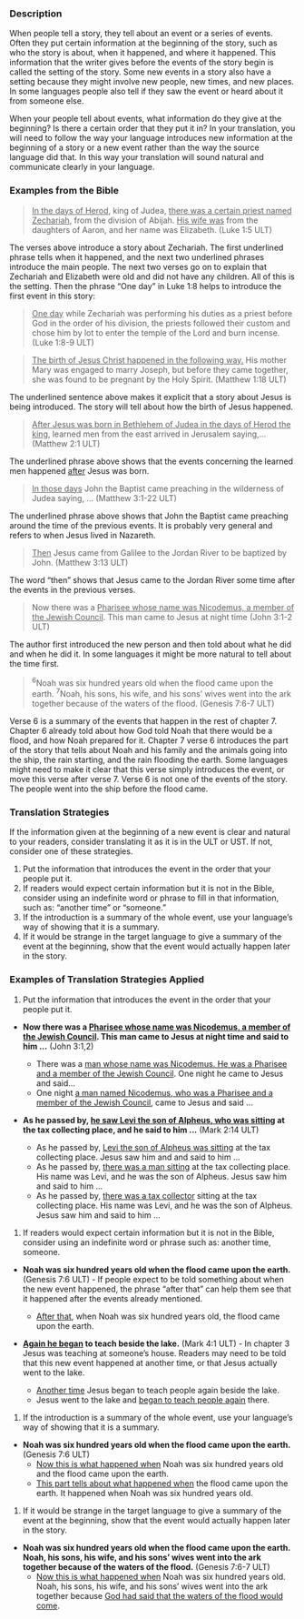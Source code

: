 

### Description

When people tell a story, they tell about an event or a series of events. Often they put certain information at the beginning of the story, such as who the story is about, when it happened, and where it happened. This information that the writer gives before the events of the story begin is called the setting of the story. Some new events in a story also have a setting because they might involve new people, new times, and new places. In some languages people also tell if they saw the event or heard about it from someone else.

When your people tell about events, what information do they give at the beginning? Is there a certain order that they put it in? In your translation, you will need to follow the way your language introduces new information at the beginning of a story or a new event rather than the way the source language did that. In this way your translation will sound natural and communicate clearly in your language.

### Examples from the Bible

><u>In the days of Herod</u>, king of Judea, <u>there was a certain priest named Zechariah</u>, from the division of Abijah. <u>His wife was</u> from the daughters of Aaron, and her name was Elizabeth. (Luke 1:5 ULT)

The verses above introduce a story about Zechariah. The first underlined phrase tells when it happened, and the next two underlined phrases introduce the main people. The next two verses go on to explain that Zechariah and Elizabeth were old and did not have any children. All of this is the setting. Then the phrase “One day” in Luke 1:8 helps to introduce the first event in this story:

> <u>One day</u> while Zechariah was performing his duties as a priest before God in the order of his division,  the priests followed their custom and chose him by lot to enter the temple of the Lord and burn incense. (Luke 1:8-9 ULT)

><u>The birth of Jesus Christ happened in the following way.</u> His mother Mary was engaged to marry Joseph, but before they came together, she was found to be pregnant by the Holy Spirit.  (Matthew 1:18 ULT)

The underlined sentence above makes it explicit that a story about Jesus is being introduced. The story will tell about how the birth of Jesus happened.

><u>After Jesus was born in Bethlehem of Judea in the days of Herod the king</u>, learned men from the east arrived in Jerusalem saying,... (Matthew 2:1 ULT)

The underlined phrase above shows that the events concerning the learned men happened <u>after</u> Jesus was born.
><u>In those days</u> John the Baptist came preaching in the wilderness of Judea saying, … (Matthew 3:1-22 ULT)

The underlined phrase above shows that John the Baptist came preaching around the time of the previous events. It is probably very general and refers to when Jesus lived in Nazareth.
><u>Then</u> Jesus came from Galilee to the Jordan River to be baptized by John. (Matthew 3:13 ULT)

The word “then” shows that Jesus came to the Jordan River some time after the events in the previous verses.

> Now there was a <u>Pharisee whose name was Nicodemus, a member of the Jewish Council</u>. This man came to Jesus at night time (John 3:1-2 ULT)

The author first introduced the new person and then told about what he did and when he did it. In some languages it might be more natural to tell about the time first.

><sup>6</sup>Noah was six hundred years old when the flood came upon the earth. <sup>7</sup>Noah, his sons, his wife, and his sons’ wives went into the ark together because of the waters of the flood.  (Genesis 7:6-7 ULT)

Verse 6 is a summary of the events that happen in the rest of chapter 7. Chapter 6 already told about how God told Noah that there would be a flood, and how Noah prepared for it. Chapter 7 verse 6 introduces the part of the story that tells about Noah and his family and the animals going into the ship, the rain starting, and the rain flooding the earth. Some languages might need to make it clear that this verse simply introduces the event, or move this verse after verse 7. Verse 6 is not one of the events of the story. The people went into the ship before the flood came.

### Translation Strategies

If the information given at the beginning of a new event is clear and natural to your readers, consider translating it as it is in the ULT or UST. If not, consider one of these strategies.

1. Put the information that introduces the event in the order that your people put it.
1. If readers would expect certain information but it is not in the Bible, consider using an indefinite word or phrase to fill in that information, such as: “another time” or “someone.”
1. If the introduction is a summary of the whole event, use your language’s way of showing that it is a summary.
1. If it would be strange in the target language to give a summary of the event at the beginning, show that the event would actually happen later in the story.

### Examples of Translation Strategies Applied

1. Put the information that introduces the event in the order that your people put it.

  * **Now there was a <u>Pharisee whose name was Nicodemus, a member of the Jewish Council</u>. This man came to Jesus at night time and said to him ...**  (John 3:1,2)
      * There was a <u>man whose name was Nicodemus. He was a Pharisee and a member of the Jewish Council</u>. One night he came to Jesus and said…
      * One night <u>a man named Nicodemus, who was a Pharisee and a member of the Jewish Council</u>, came to Jesus and said ...

  * **As he passed by, <u>he saw Levi the son of Alpheus, who was sitting</u> at the tax collecting place, and he said to him ...**  (Mark 2:14 ULT)
      * As he passed by, <u>Levi the son of Alpheus was sitting</u> at the tax collecting place. Jesus saw him and and said to him ...
      * As he passed by, <u>there was a man sitting</u> at the tax collecting place. His name was Levi, and he was the son of Alpheus. Jesus saw him and said to him ...
      * As he passed by, <u>there was a tax collector</u> sitting at the tax collecting place. His name was Levi, and he was the son of Alpheus. Jesus saw him and said to him ...

1. If readers would expect certain information but it is not in the Bible, consider using an indefinite word or phrase such as: another time, someone.

  * **Noah was six hundred years old when the flood came upon the earth.** (Genesis 7:6 ULT) - If people expect to be told something about when the new event happened, the phrase “after that” can help them see that it happened after the events already mentioned.
      * <u>After that</u>, when Noah was six hundred years old, the flood came upon the earth.

  * **<u>Again he began</u> to teach beside the lake.** (Mark 4:1 ULT) - In chapter 3 Jesus was teaching at someone’s house. Readers may need to be told that this new event happened at another time, or that Jesus actually went to the lake.
      * <u>Another time</u> Jesus began to teach people again beside the lake.
      * Jesus went to the lake and <u>began to teach people again</u> there.

1. If the introduction is a summary of the whole event, use your language’s way of showing that it is a summary.

  * **Noah was six hundred years old when the flood came upon the earth.** (Genesis 7:6 ULT)
      * <u>Now this is what happened when</u> Noah was six hundred years old and the flood came upon the earth.
      * <u>This part tells about what happened when</u> the flood came upon the earth. It happened when Noah was six hundred years old.

1. If it would be strange in the target language to give a summary of the event at the beginning, show that the event would actually happen later in the story.

  * **Noah was six hundred years old when the flood came upon the earth. Noah, his sons, his wife, and his sons’ wives went into the ark together because of the waters of the flood.** (Genesis 7:6-7 ULT)
      * <u>Now this is what happened when</u> Noah was six hundred years old. Noah, his sons, his wife, and his sons’ wives went into the ark together because <u>God had said that the waters of the flood would come</u>.


